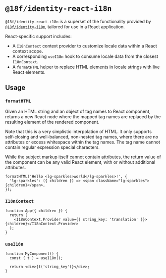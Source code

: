 # `@18f/identity-react-i18n`

`@18f/identity-react-i18n` is a superset of the functionality provided by [`@18f/identity-i18n`](https://github.com/18F/identity-idp/tree/main/app/javascript/packages/i18n), tailored for use in a React application.

React-specific support includes:

- A `I18nContext` context provider to customize locale data within a React context scope.
- A corresponding `useI18n` hook to consume locale data from the closest `I18nContext`.
- A `formatHTML` helper to replace HTML elements in locale strings with live React elements.

## Usage

### `formatHTML`

Given an HTML string and an object of tag names to React component, returns a new React node where the mapped tag names are replaced by the resulting element of the rendered component.

Note that this is a very simplistic interpolation of HTML. It only supports self-closing and well-balanced, non-nested tag names, where there are no attributes or excess whitespace within the tag names. The tag name cannot contain regular expression special characters.

While the subject markup itself cannot contain attributes, the return value of the component can be any valid React element, with or without additional attributes.

```tsx
formatHTML('Hello <lg-sparkles>world</lg-sparkles>!', {
  'lg-sparkles': ({ children }) => <span className="lg-sparkles">{children}</span>,
});
```

### `I18nContext`

```tsx
function App({ children }) {
  return (
    <I18nContext.Provider value={{ string_key: 'translation' }}>{children}</I18nContext.Provider>
  );
}
```

### `useI18n`

```tsx
function MyComponent() {
  const { t } = useI18n();

  return <div>{t('string_key')}</div>;
}
```
